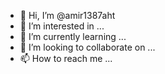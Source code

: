 - 👋 Hi, I’m @amir1387aht
- 👀 I’m interested in ...
- 🌱 I’m currently learning ...
- 💞️ I’m looking to collaborate on ...
- 📫 How to reach me ...

<!---
amir1387aht/amir1387aht is a ✨ special ✨ repository because its `README.md` (this file) appears on your GitHub profile.
You can click the Preview link to take a look at your changes.
--->
